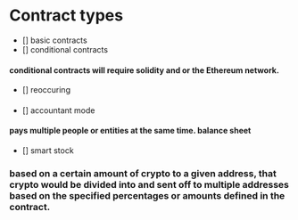#
#
#
#
# Contract types
- [] basic contracts
- [] conditional contracts
#### conditional contracts will require solidity and or the Ethereum network.
- [] reoccuring
####
- [] accountant mode
#### pays multiple people or entities at the same time. balance sheet
- [] smart stock
### based on a certain amount of crypto to a given address, that crypto would be divided into and sent off to multiple addresses based on the specified percentages or amounts defined in the contract.